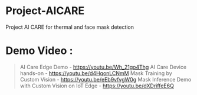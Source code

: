 # Project-AICARE
Project AI CARE for thermal and face mask detection
# Demo Video : 
>	AI Care Edge Demo - https://youtu.be/Wh_21go4Thg
>	AI Care Device hands-on -  https://youtu.be/d4HqonLCNmM 
>	Mask Training by Custom Vision -  https://youtu.be/eEb9vfvgW0g 
>	Mask Inference Demo with Custom Vision on IoT Edge - https://youtu.be/dXDriffeE6Q 


